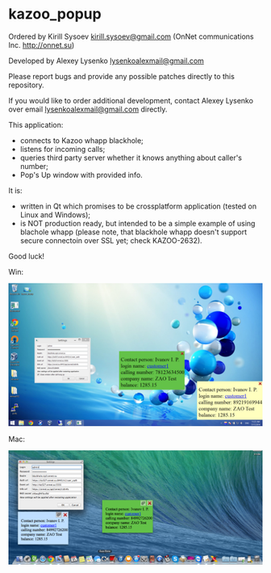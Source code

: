kazoo_popup
===========

Ordered by Kirill Sysoev kirill.sysoev@gmail.com
(OnNet communications Inc. http://onnet.su)

Developed by Alexey Lysenko lysenkoalexmail@gmail.com

Please report bugs and provide any possible patches directly to this repository.

If you would like to order additional development, contact Alexey Lysenko over email lysenkoalexmail@gmail.com directly.


This application:
 - connects to Kazoo whapp blackhole;
 - listens for incoming calls;
 - queries third party server whether it knows anything about caller's number;
 - Pop's Up window with provided info.

It is:
 - written in Qt which promises to be crossplatform application (tested on Linux and Windows);
 - is NOT production ready, but intended to be a simple example of using blachole whapp
   (please note, that blackhole whapp doesn't support secure connectoin over SSL yet; check KAZOO-2632).

Good luck!


Win:

![Alt text](/kazoo_popup.png "Screenshot")


Mac:

![Alt text](/kazoo_popup_mac.png "Screenshot")

